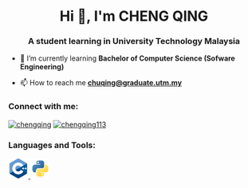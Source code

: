 <h1 align="center">Hi 👋, I'm CHENG QING</h1>
<h3 align="center">A student learning in University Technology Malaysia</h3>

- 🌱 I’m currently learning **Bachelor of Computer Science (Sofware Engineering)**

- 📫 How to reach me **chuqing@graduate.utm.my**

<h3 align="left">Connect with me:</h3>
<p align="left">
<a href="https://fb.com/cheng qing](https://www.facebook.com/profile.php?id=100004726694669)" target="blank"><img align="center" src="https://raw.githubusercontent.com/rahuldkjain/github-profile-readme-generator/master/src/images/icons/Social/facebook.svg" alt="chengqing" height="30" width="40" /></a>
<a href="https://instagram.com/chengqing113" target="blank"><img align="center" src="https://raw.githubusercontent.com/rahuldkjain/github-profile-readme-generator/master/src/images/icons/Social/instagram.svg" alt="chengqing113" height="30" width="40" /></a>
</p>

<h3 align="left">Languages and Tools:</h3>
<p align="left"> <a href="https://www.w3schools.com/cpp/" target="_blank" rel="noreferrer"> <img src="https://raw.githubusercontent.com/devicons/devicon/master/icons/cplusplus/cplusplus-original.svg" alt="cplusplus" width="40" height="40"/> </a> <a href="https://www.python.org" target="_blank" rel="noreferrer"> <img src="https://raw.githubusercontent.com/devicons/devicon/master/icons/python/python-original.svg" alt="python" width="40" height="40"/> </a> </p>
